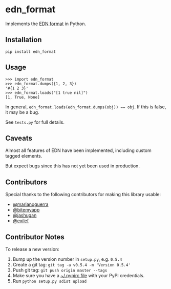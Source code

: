 # edn_format #

Implements the [EDN format](https://github.com/edn-format/edn) in Python.

## Installation ##

    pip install edn_format

## Usage ##

```pycon
>>> import edn_format
>>> edn_format.dumps({1, 2, 3})
'#{1 2 3}'
>>> edn_format.loads("[1 true nil]")
[1, True, None]
```


In general, `edn_format.loads(edn_format.dumps(obj)) == obj`. If this is
false, it may be a bug.

See `tests.py` for full details.

## Caveats ##

Almost all features of EDN have been implemented, including custom
tagged elements.

But expect bugs since this has not yet been used in production.

## Contributors ##

Special thanks to the following contributors for making this library
usable:

- [@marianoguerra](https://github.com/marianoguerra)
- [@bitemyapp](https://github.com/bitemyapp)
- [@jashugan](https://github.com/jashugan)
- [@exilef](https://github.com/exilef)

## Contributor Notes ##

To release a new version:

1. Bump up the version number in `setup.py`, e.g. `0.5.4`
2. Create a git tag: `git tag -a v0.5.4 -m 'Version 0.5.4'`
3. Push git tag: `git push origin master --tags`
4. Make sure you have a [~/.pypirc file](http://docs.python.org/2/distutils/packageindex.html#pypirc) with your PyPI credentials.
5. Run `python setup.py sdist upload`
